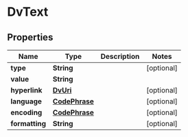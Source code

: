 

# DvText


## Properties

| Name | Type | Description | Notes |
|------------ | ------------- | ------------- | -------------|
|**type** | **String** |  |  [optional] |
|**value** | **String** |  |  |
|**hyperlink** | [**DvUri**](DvUri.md) |  |  [optional] |
|**language** | [**CodePhrase**](CodePhrase.md) |  |  [optional] |
|**encoding** | [**CodePhrase**](CodePhrase.md) |  |  [optional] |
|**formatting** | **String** |  |  [optional] |



